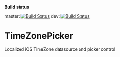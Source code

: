 **Build status**

master: 
[![Build Status](https://travis-ci.org/grangej/TimeZonePicker.svg?branch=master)](https://travis-ci.org/grangej/TimeZonePicker)
dev:
[![Build Status](https://travis-ci.org/grangej/TimeZonePicker.svg?branch=dev)](https://travis-ci.org/grangej/TimeZonePicker)

# TimeZonePicker
Localized iOS TimeZone datasource and picker control
